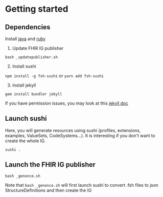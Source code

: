 # Getting started

## Dependencies
Install [java](https://docs.oracle.com/en/java/javase/15/install/installation-jdk-macos.html#GUID-F575EB4A-70D3-4AB4-A20E-DBE95171AB5F) and [ruby](https://www.ruby-lang.org/fr/documentation/installation/)

1. Update FHIR IG publisher
```
bash _updatepublisher.sh
```

2. Install sushi


`npm install -g fsh-sushi` or `yarn add fsh-sushi`
 

3. Install jekyll 
```
gem install bundler jekyll
```

If you have permission issues, you may look at this [jekyll doc](https://jekyllrb.com/docs/troubleshooting/#no-sudo)


## Launch sushi
Here, you will generate resources using sushi (profiles, extensions, examples, ValueSets, CodeSystems...). It is interesting if you don't want to create the whole IG.
```
sushi .
```

## Launch the FHIR IG publisher

```
bash _genonce.sh
````
Note that `bash _genonce.sh` will first launch sushi to convert .fsh files to json StructureDefinitions and then create the IG
